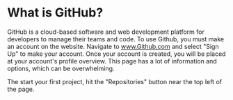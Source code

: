 # What is GitHub?
GitHub is a cloud-based software and web development platform for developers to manage their teams and code. To use Github, you must make an account on the website. Navigate to www.Github.com and select "Sign Up" to make your account.
Once your account is created, you will be placed at your account's profile overview. This page has a lot of information and options, which can be overwhelming.

The start your first project, hit the "Repositories" button near the top left of the page.
